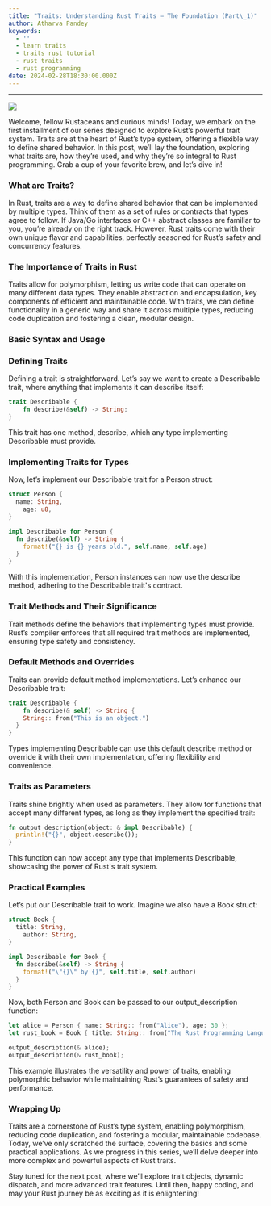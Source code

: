 ```yaml
---
title: "Traits: Understanding Rust Traits — The Foundation (Part\_1)"
author: Atharva Pandey
keywords:
  - ''
  - learn traits
  - traits rust tutorial
  - rust traits
  - rust programming
date: 2024-02-28T18:30:00.000Z
---
```


***

![](/images/traits.webp)

Welcome, fellow Rustaceans and curious minds! Today, we embark on the first installment of our series designed to explore Rust’s powerful trait system. Traits are at the heart of Rust’s type system, offering a flexible way to define shared behavior. In this post, we’ll lay the foundation, exploring what traits are, how they’re used, and why they’re so integral to Rust programming. Grab a cup of your favorite brew, and let’s dive in!

### What are Traits?

In Rust, traits are a way to define shared behavior that can be implemented by multiple types. Think of them as a set of rules or contracts that types agree to follow. If Java/Go interfaces or C++ abstract classes are familiar to you, you’re already on the right track. However, Rust traits come with their own unique flavor and capabilities, perfectly seasoned for Rust’s safety and concurrency features.

### The Importance of Traits in Rust

Traits allow for polymorphism, letting us write code that can operate on many different data types. They enable abstraction and encapsulation, key components of efficient and maintainable code. With traits, we can define functionality in a generic way and share it across multiple types, reducing code duplication and fostering a clean, modular design.

### Basic Syntax and Usage

### Defining Traits

Defining a trait is straightforward. Let’s say we want to create a Describable trait, where anything that implements it can describe itself:

```rust
trait Describable {
    fn describe(&self) -> String;
}
```

This trait has one method, describe, which any type implementing Describable must provide.

### Implementing Traits for Types

Now, let’s implement our Describable trait for a Person struct:

```rust
struct Person {
  name: String,
    age: u8,
}

impl Describable for Person {
  fn describe(&self) -> String {
    format!("{} is {} years old.", self.name, self.age)
  }
}
```

With this implementation, Person instances can now use the describe method, adhering to the Describable trait's contract.

### Trait Methods and Their Significance

Trait methods define the behaviors that implementing types must provide. Rust’s compiler enforces that all required trait methods are implemented, ensuring type safety and consistency.

### Default Methods and Overrides

Traits can provide default method implementations. Let’s enhance our Describable trait:

```rust
trait Describable {
    fn describe(& self) -> String {
    String:: from("This is an object.")
  }
}
```

Types implementing Describable can use this default describe method or override it with their own implementation, offering flexibility and convenience.

### Traits as Parameters

Traits shine brightly when used as parameters. They allow for functions that accept many different types, as long as they implement the specified trait:

```rust
fn output_description(object: & impl Describable) {
  println!("{}", object.describe());
}
```

This function can now accept any type that implements Describable, showcasing the power of Rust's trait system.

### Practical Examples

Let’s put our Describable trait to work. Imagine we also have a Book struct:

```rust
struct Book {
  title: String,
    author: String,
}

impl Describable for Book {
  fn describe(&self) -> String {
    format!("\"{}\" by {}", self.title, self.author)
  }
}
```

Now, both Person and Book can be passed to our output\_description function:

```rust
let alice = Person { name: String:: from("Alice"), age: 30 };
let rust_book = Book { title: String:: from("The Rust Programming Language"), author: String:: from("Steve Klabnik and Carol Nichols") };

output_description(& alice);
output_description(& rust_book);
```

This example illustrates the versatility and power of traits, enabling polymorphic behavior while maintaining Rust’s guarantees of safety and performance.

### Wrapping Up

Traits are a cornerstone of Rust’s type system, enabling polymorphism, reducing code duplication, and fostering a modular, maintainable codebase. Today, we’ve only scratched the surface, covering the basics and some practical applications. As we progress in this series, we’ll delve deeper into more complex and powerful aspects of Rust traits.

Stay tuned for the next post, where we’ll explore trait objects, dynamic dispatch, and more advanced trait features. Until then, happy coding, and may your Rust journey be as exciting as it is enlightening!
